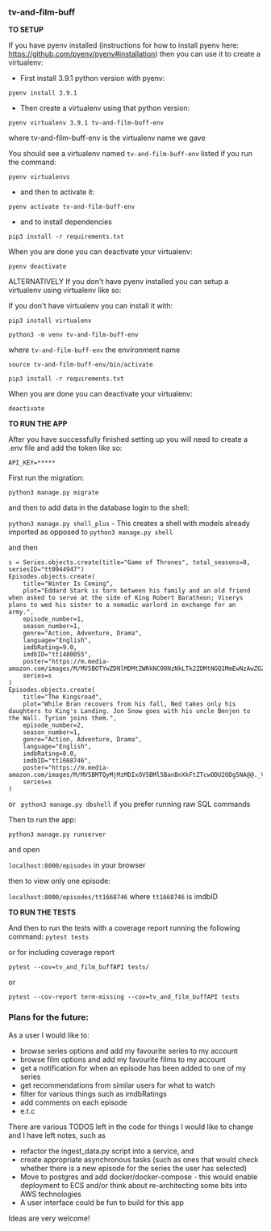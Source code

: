 ### tv-and-film-buff

__TO SETUP__

If you have pyenv installed (instructions for how to install pyenv here: https://github.com/pyenv/pyenv#installation) 
then you can use it to create a virtualenv:

- First install 3.9.1 python version with pyenv:

`pyenv install 3.9.1`

- Then create a virtualenv using that python version:

`pyenv virtualenv 3.9.1 tv-and-film-buff-env`

where tv-and-film-buff-env is the virtualenv name we gave

You should see a virtualenv named `tv-and-film-buff-env` listed if you run the command:

`pyenv virtualenvs`

- and then to activate it:

`pyenv activate tv-and-film-buff-env`

- and to install dependencies

`pip3 install -r requirements.txt`


When you are done you can deactivate your virtualenv:

`pyenv deactivate`


ALTERNATIVELY If you don't have pyenv installed you can setup a virtualenv using virtualenv like so:

If you don't have virtualenv you can install it with:

`pip3 install virtualenv`

`python3 -m venv tv-and-film-buff-env`

where `tv-and-film-buff-env` the environment name

`source tv-and-film-buff-env/bin/activate`

`pip3 install -r requirements.txt`

When you are done you can deactivate your virtualenv:

`deactivate`



__TO RUN THE APP__


After you have successfully finished setting up you will need to create a .env file and add the token like so:

`API_KEY=*****`

First run the migration:

`python3 manage.py migrate`

and then to add data in the database login to the shell:

`python3 manage.py shell_plus` - This creates a shell with models already imported as opposed to `python3 manage.py shell`

and  then

```
s = Series.objects.create(title="Game of Thrones", total_seasons=8, seriesID="tt0944947")
Episodes.objects.create(
    title="Winter Is Coming",
    plot="Eddard Stark is torn between his family and an old friend when asked to serve at the side of King Robert Baratheon; Viserys plans to wed his sister to a nomadic warlord in exchange for an army.",
    episode_number=1,
    season_number=1,
    genre="Action, Adventure, Drama",
    language="English",
    imdbRating=9.0,
    imdbID="tt1480055",
    poster="https://m.media-amazon.com/images/M/MV5BOTYwZDNlMDMtZWRkNC00NzNkLTk2ZDMtNGQ1MmEwNzAwZGZhXkEyXkFqcGdeQXVyMjg2MTMyNTM@._V1_SX300.jpg",
    series=s
)
Episodes.objects.create(
    title="The Kingsroad",
    plot="While Bran recovers from his fall, Ned takes only his daughters to King's Landing. Jon Snow goes with his uncle Benjen to the Wall. Tyrion joins them.",
    episode_number=2,
    season_number=1,
    genre="Action, Adventure, Drama",
    language="English",
    imdbRating=8.0,
    imdbID="tt1668746",
    poster="https://m.media-amazon.com/images/M/MV5BMTQyMjMzMDIxOV5BMl5BanBnXkFtZTcwODU2ODg5NA@@._V1_SX300.jpg",
    series=s
)
```
or ` python3 manage.py dbshell` if you prefer running raw SQL commands

Then to run the app:

`python3 manage.py runserver`

and open 

`localhost:8000/episodes` in your browser

then to view only one episode:

`localhost:8000/episodes/tt1668746` where `tt1668746` is imdbID



__TO RUN THE TESTS__

And then to run the tests with a coverage report running the following command:
`pytest tests`
 
 or for including coverage report

`pytest --cov=tv_and_film_buffAPI tests/` 

or

`pytest --cov-report term-missing --cov=tv_and_film_buffAPI tests`

### Plans for the future:

As a user I would like to:
- browse series options and add my favourite series to my account
- browse film options and add my favourite films to my account
- get a notification for when an episode has been added to one of my series
- get recommendations from similar users for what to watch
- filter for various things such as imdbRatings
- add comments on each episode
- e.t.c

There are various TODOS left in the code for things I would like to change and I have left notes, such as 
- refactor the ingest_data.py script into a service, and 
- create appropriate asynchronous tasks (such as ones that would check whether 
there is a new episode for the series the user has selected)
- Move to postgres and add docker/docker-compose - this would enable deployment to ECS and/or
think about re-architecting some bits into AWS technologies
- A user interface could be fun to build for this app

Ideas are very welcome!
